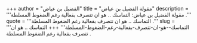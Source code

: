 +++
author = "الفضيل بن عياض"
title = "مقولة الفضيل بن عياض"
description = '''مقولة الفضيل بن عياض: التماسك .. هو ان تتصرف بفعالية رغم الضغوط المسلطة .'''
quote = '''التماسك .. هو ان تتصرف بفعالية رغم الضغوط المسلطة .'''
slug = '''التماسك--هو-ان-تتصرف-بفعالية-رغم-الضغوط-المسلطة'''
+++
التماسك .. هو ان تتصرف بفعالية رغم الضغوط المسلطة .
